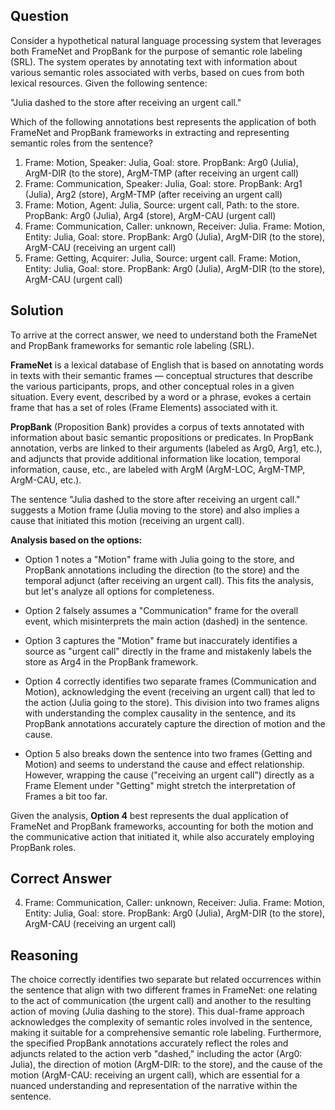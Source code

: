 ## Question

Consider a hypothetical natural language processing system that leverages both FrameNet and PropBank for the purpose of semantic role labeling (SRL). The system operates by annotating text with information about various semantic roles associated with verbs, based on cues from both lexical resources. Given the following sentence:

"Julia dashed to the store after receiving an urgent call."

Which of the following annotations best represents the application of both FrameNet and PropBank frameworks in extracting and representing semantic roles from the sentence?

1. Frame: Motion, Speaker: Julia, Goal: store. PropBank: Arg0 (Julia), ArgM-DIR (to the store), ArgM-TMP (after receiving an urgent call)
2. Frame: Communication, Speaker: Julia, Goal: store. PropBank: Arg1 (Julia), Arg2 (store), ArgM-TMP (after receiving an urgent call)
3. Frame: Motion, Agent: Julia, Source: urgent call, Path: to the store. PropBank: Arg0 (Julia), Arg4 (store), ArgM-CAU (urgent call)
4. Frame: Communication, Caller: unknown, Receiver: Julia. Frame: Motion, Entity: Julia, Goal: store. PropBank: Arg0 (Julia), ArgM-DIR (to the store), ArgM-CAU (receiving an urgent call)
5. Frame: Getting, Acquirer: Julia, Source: urgent call. Frame: Motion, Entity: Julia, Goal: store. PropBank: Arg0 (Julia), ArgM-DIR (to the store), ArgM-CAU (urgent call)

## Solution

To arrive at the correct answer, we need to understand both the FrameNet and PropBank frameworks for semantic role labeling (SRL).

**FrameNet** is a lexical database of English that is based on annotating words in texts with their semantic frames — conceptual structures that describe the various participants, props, and other conceptual roles in a given situation. Every event, described by a word or a phrase, evokes a certain frame that has a set of roles (Frame Elements) associated with it.

**PropBank** (Proposition Bank) provides a corpus of texts annotated with information about basic semantic propositions or predicates. In PropBank annotation, verbs are linked to their arguments (labeled as Arg0, Arg1, etc.), and adjuncts that provide additional information like location, temporal information, cause, etc., are labeled with ArgM (ArgM-LOC, ArgM-TMP, ArgM-CAU, etc.).

The sentence "Julia dashed to the store after receiving an urgent call." suggests a Motion frame (Julia moving to the store) and also implies a cause that initiated this motion (receiving an urgent call). 

**Analysis based on the options:**

- Option 1 notes a "Motion" frame with Julia going to the store, and PropBank annotations including the direction (to the store) and the temporal adjunct (after receiving an urgent call). This fits the analysis, but let's analyze all options for completeness.

- Option 2 falsely assumes a "Communication" frame for the overall event, which misinterprets the main action (dashed) in the sentence.

- Option 3 captures the "Motion" frame but inaccurately identifies a source as "urgent call" directly in the frame and mistakenly labels the store as Arg4 in the PropBank framework.

- Option 4 correctly identifies two separate frames (Communication and Motion), acknowledging the event (receiving an urgent call) that led to the action (Julia going to the store). This division into two frames aligns with understanding the complex causality in the sentence, and its PropBank annotations accurately capture the direction of motion and the cause.

- Option 5 also breaks down the sentence into two frames (Getting and Motion) and seems to understand the cause and effect relationship. However, wrapping the cause ("receiving an urgent call") directly as a Frame Element under "Getting" might stretch the interpretation of Frames a bit too far.

Given the analysis, **Option 4** best represents the dual application of FrameNet and PropBank frameworks, accounting for both the motion and the communicative action that initiated it, while also accurately employing PropBank roles.

## Correct Answer

4. Frame: Communication, Caller: unknown, Receiver: Julia. Frame: Motion, Entity: Julia, Goal: store. PropBank: Arg0 (Julia), ArgM-DIR (to the store), ArgM-CAU (receiving an urgent call)

## Reasoning

The choice correctly identifies two separate but related occurrences within the sentence that align with two different frames in FrameNet: one relating to the act of communication (the urgent call) and another to the resulting action of moving (Julia dashing to the store). This dual-frame approach acknowledges the complexity of semantic roles involved in the sentence, making it suitable for a comprehensive semantic role labeling. Furthermore, the specified PropBank annotations accurately reflect the roles and adjuncts related to the action verb "dashed," including the actor (Arg0: Julia), the direction of motion (ArgM-DIR: to the store), and the cause of the motion (ArgM-CAU: receiving an urgent call), which are essential for a nuanced understanding and representation of the narrative within the sentence.